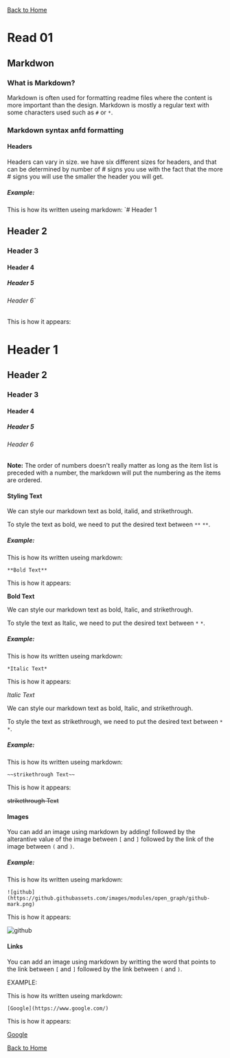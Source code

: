 
[Back to Home](README.md)

# Read 01

## Markdwon

### What is Markdown?
Markdown is often used for formatting readme files where the content is more important than the design. Markdown is mostly a regular text with some characters used such as `#` or `*`.

### Markdown syntax anfd formatting

#### Headers 
Headers can vary in size. we have six different sizes for headers, and that can be determined by number of # signs you use with the fact that the more # signs you will use the smaller the header you will get.

##### Example:

This is how its written useing markdown:
`# Header 1
## Header 2
### Header 3
#### Header 4
##### Header 5
###### Header 6`

This is how it appears:
# Header 1
## Header 2
### Header 3
#### Header 4
##### Header 5
###### Header 6

**Note:** The order of numbers doesn't really matter as long as the item list is preceded with a number, the markdown will put the numbering as the items are ordered.

#### Styling Text

We can style our markdown text as bold, italid, and strikethrough. 

To style the text as bold, we need to put the desired text between `**` `**`.

##### Example:

This is how its written useing markdown:

```
**Bold Text**
```

This is how it appears:

**Bold Text**

We can style our markdown text as bold, Italic, and strikethrough. 

To style the text as Italic, we need to put the desired text between `*` `*`.

##### Example:

This is how its written useing markdown:

```
*Italic Text*
```

This is how it appears:

*Italic Text*

We can style our markdown text as bold, Italic, and strikethrough. 

To style the text as strikethrough, we need to put the desired text between `*` `*`.

##### Example:

This is how its written useing markdown:

```
~~strikethrough Text~~
```

This is how it appears:

~~strikethrough Text~~

#### Images

You can add an image using markdown by adding! followed by the alterantive value of the image between `[` and `]` followed by the link of the image between `(` and `)`.

##### Example:

This is how its written useing markdown:
```
![github](https://github.githubassets.com/images/modules/open_graph/github-mark.png)
```

This is how it appears:

![github](https://github.githubassets.com/images/modules/open_graph/github-mark.png)

#### Links

You can add an image using markdown by writting the word that points to the link between `[` and `]` followed by the link between `(` and `)`.

EXAMPLE:

This is how its written useing markdown:

```
[Google](https://www.google.com/)
```

This is how it appears:

[Google](https://www.google.com/)

[Back to Home](README.md)